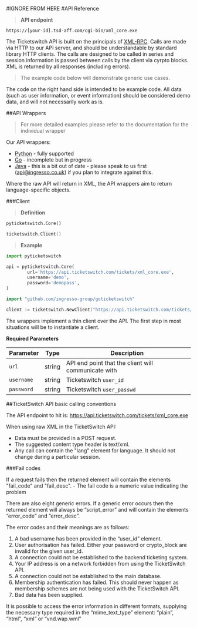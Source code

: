 #IGNORE FROM HERE
#API Reference

> **API endpoint**

```
https://[your-id].tsd-aff.com/cgi-bin/xml_core.exe
```

The Ticketswitch API is built on the principals of
[XML-RPC](https://en.wikipedia.org/wiki/XML-RPC). Calls are made via HTTP to our
API server, and should be understandable by standard library HTTP clients.
The calls are designed to be called in series and session information is passed 
between calls by the client via cyrpto blocks. XML is returned by all responses 
(including errors).

> The example code below will demonstrate generic use cases.

The code on the right hand side is intended to be example code. All data (such
as user information, or event information) should be considered demo data, and
will not necessarily work as is.


##API Wrappers


> For more detailed examples please refer to the documentation for the individual wrapper

Our API wrappers:

* [Python](https://github.com/ingresso-group/pyticketswitch) - fully supported
* [Go](https://github.com/ingresso-group/goticketswitch) - incomplete but in progress
* [Java](https://github.com/ingresso-group/java) - this is a bit out of date - please speak to us first (api@ingresso.co.uk) if you plan to integrate against this.

Where the raw API will return in XML, the API wrappers aim to return language-specific objects.

###Client

<blockquote class="lang-specific python go">
<p>
<strong>Definition</strong>
</p>
</blockquote>

```python
pyticketswitch.Core()
```

```go
ticketswitch.Client()
```

<blockquote class="lang-specific python go">
<p>
<strong>Example</strong>
</p>
</blockquote>

```python
import pyticketswitch

api = pyticketswitch.Core(
        url='https://api.ticketswitch.com/tickets/xml_core.exe',
        username='demo',
        password='demopass',
)
```

```go
import "github.com/ingresso-group/goticketswitch"

client := ticketswitch.NewClient("https://api.ticketswitch.com/tickets/xml_core.exe")
```

The wrappers implement a thin client over the API. The first step in most
situations will be to instantiate a client.

<p class="lang-specific python go">
<strong>Required Parameters</strong>
</p>

<table class="lang-specific python go">
<thead><tr><th>Parameter</th><th>Type</th><th>Description</th></tr></thead>
<tbody>
<tr><td><code>url</code></td><td>string</td><td>API end point that the client will communicate with</td></tr>
<tr class="lang-specific python"><td><code>username</code></td><td>string</td><td>Ticketswitch <code>user_id</code></td></tr>
<tr class="lang-specific python"><td><code>password</code></td><td>string</td><td>Ticketswitch <code>user_passwd</code></td></tr>
</tbody>
</table>


##TicketSwitch API basic calling conventions

The API endpoint to hit is: https://api.ticketswitch.com/tickets/xml_core.exe

When using raw XML in the TicketSwitch API:

* Data must be provided in a POST request. 
* The suggested content type header is text/xml.
* Any call can contain the "lang" element for language. It should not change during a particular session.

###Fail codes

If a request fails then the returned element will contain the elements
"fail_code" and "fail_desc". - The fail code is a numeric value indicating the problem

There are also eight generic errors. If a generic error occurs then the returned element will always be “script_error” and will contain the elements “error_code” and “error_desc”.

The error codes and their meanings are as follows:

1. A bad username has been provided in the “user_id” element.
2. User authorisation has failed. Either your password or crypto_block are invalid for the given user_id.
3. A connection could not be established to the backend ticketing system.
4. Your IP address is on a network forbidden from using the TicketSwitch API.
5. A connection could not be established to the main database.
6. Membership authentication has failed. This should never happen as membership schemes are not being used with the TicketSwitch API.
7. Bad data has been supplied.

It is possible to access the error information in different formats, supplying the necessary type required in the “mime_text_type” element: “plain”, “html”, “xml” or “vnd.wap.wml”